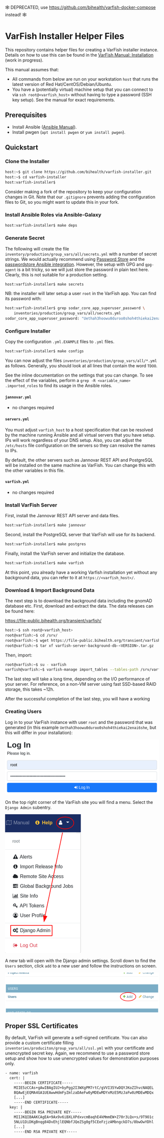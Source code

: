 :spider_web: DEPRECATED, use https://github.com/bihealth/varfish-docker-compose instead! :spider_web:

# VarFish Installer Helper Files

This repository contains helper files for creating a VarFish installer instance.
Details on how to use this can be found in the [VarFish Manual: Installation](https://varfish-server.readthedocs.io/en/latest/installation.html) (work in progress).

This manual assumes that:

- All commands from below are run on your workstation `host` that runs the latest version of Red Hat/CentOS/Debian/Ubuntu.
- You have a (potentially virtual) machine setup that you can connect to via `ssh root@<varfish_host>` without having to type a password (SSH key setup).
  See the manual for exact requirements.

## Prerequisites

- Install Ansible ([Ansible Manual](https://docs.ansible.com/ansible/latest/installation_guide/intro_installation.html)).
- Install pwgen (`apt install pwgen` or `yum install pwgen`).

## Quickstart

### Clone the Installer

```bash
host:~$ git clone https://github.com/bihealth/varfish-installer.git
host:~$ cd varfish-installer
host:varfish-installer$
```

Consider making a fork of the repository to keep your configuration changes in Git.
Note that our `.gitignore` prevents adding the configuration files to Git, so you might want to update this in your fork.

### Install Ansible Roles via Ansible-Galaxy

```bash
host:varfish-installer$ make deps
```

### Generate Secret

The following will create the file `inventory/production/group_vars/all/secrets.yml` with a number of secret strings.
We would actually recommend using [Password Store](https://www.passwordstore.org/) and the [passwordstore Ansible integration](https://docs.ansible.com/ansible/latest/collections/community/general/passwordstore_lookup.html#ansible-collections-community-general-passwordstore-lookup).
However, the setup with GPG and `gpg-agent` is a bit tricky, so we will just store the password in plain text here.
Clearly, this is not suitable for a production setting.

```bash
host:varfish-installer$ make secrets
```

NB: the installer will later setup a user `root` in the VarFish app.
You can find its password with:

```bash
host:varfish-installer$ grep sodar_core_app_superuser_password \
    inventories/production/group_vars/all/secrets.yml
sodar_core_app_superuser_password: "Uethah3hoowu0duroo0shoh4thiekai2enai6she"
```

### Configure Installer

Copy the configuration `.yml.EXAMPLE` files to `.yml` files.

```bash
host:varfish-installer$ make configs
```

You can now adjust the files `inventories/production/group_vars/all/*.yml` as follows.
Generally, you should look at all lines that contain the word `TDOO`.

See the inline documentation on the settings that you can change.
To see the effect of the variables, perform a `grep -R <variable_name> .imported_roles` to find its usage in the Ansible roles.

#### `jannovar.yml`

- no changes required

#### `servers.yml`

You must adjust `varfish_host` to a host specification that can be resolved by the machine running Ansible and all virtual servers that you have setup.
IPs will work regardless of your DNS setup.
Also, you can adjust the `/etc/hosts` file configuration on the servers so they can resolve the names to IPs.

By default, the other servers such as Jannovar REST API and PostgreSQL will be installed on the same machine as VarFish.
You can change this with the other variables in this file.

#### `varfish.yml`

- no changes required

### Install VarFish Server

First, install the Jannovar REST API server and data files.

```bash
host:varfish-installer$ make jannovar
```

Second, install the PostgreSQL server that VarFish will use for its backend.

```bash
host:varfish-installer$ make postgres
```

Finally, install the VarFish server and initialize the database.

```bash
host:varfish-installer$ make varfish
```

At this point, you already have a working Varfish installation yet without any background data, you can refer to it at `https://<varfish_host>/`.

### Download & Import Background Data

The next step is to download the background data including the gnomAD database etc.
First, download and extract the data. The data releases can be found here:

https://file-public.bihealth.org/transient/varfish/

```bash
host:~$ ssh root@<varfish_host>
root@varfish:~$ cd /srv/
root@varfish:~$ wget https://file-public.bihealth.org/transient/varfish/varfish-server-background-db-<VERSION>.tar.gz
root@varfish:~$ tar xf varfish-server-background-db-<VERSION>.tar.gz
```

Then, import:

```bash
root@varfish:~$ su - varfish
varfish@varfish:~$ varfish-manage import_tables --tables-path /srv/varfish-server-background-db-<VERSION>/
```

The last step will take a long time, depending on the I/O performance of your server.
For reference, on a non-VM server using fast SSD-based RAID storage, this takes ~12h.

After the successful completion of the last step, you will have a working

### Creating Users

Log in to your VarFish instance with user `root` and the password that was generated (in this example `Uethah3hoowu0duroo0shoh4thiekai2enai6she`, but this will differ in your installation):

![VarFish Login](.figures/varfish_login.png)

On the top right corner of the VarFish site you will find a menu. Select the `Django Admin` subentry.

![VarFish Menu](.figures/varfish_menu.png)

A new tab will open with the Django admin settings. Scroll down to find the `Users` section, click `add` to a new user and follow the instructions on screen.

![VarFish Django Admin](.figures/varfish_django_admin.png)


## Proper SSL Certificates

By default, VarFish will generate a self-signed certificate.
You can also provide a custom certificate filling `inventories/produciton/group_vars/all/ssl.yml` with your certificate and unencrypted secret key.
Again, we recommend to use a password store setup and show how to use unencrypted values for demonstration purposes only.

```
- name: varfish
  cert: |
    -----BEGIN CERTIFICATE-----
    MIIE5zCCAs+gAwIBAgIUJ+byPgg2I3WXgPM7rtC/gVVI35YwDQYJKoZIhvcNAQEL
    BQAwEjEQMA4GA1UEAwwHdmFyZmlzaDAeFw0yMDEwMDYxMzE5MzJaFw0zMDEwMDQx
    [...]
    -----END CERTIFICATE-----
  key: |
    -----BEGIN RSA PRIVATE KEY-----
    MIIJKQIBAAKCAgEA+9Ax9v6iBXLXPdxvcmBaqhE4kMmmEW+Z70r3LQx+s/9T9O1c
    5NLU1DiDKgBnqg84DvEhjlEQNbfJQeZSg0gf5CEeFzjzAMbngckD7s/8bwOwYDhl
    [...]
    -----END RSA PRIVATE KEY-----
```
